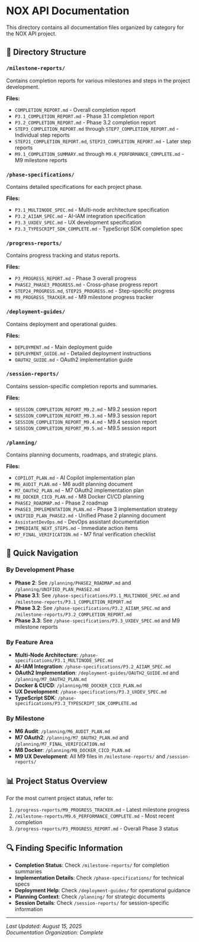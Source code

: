 # NOX API Documentation

This directory contains all documentation files organized by category for the NOX API project.

## 📁 Directory Structure

### `/milestone-reports/`
Contains completion reports for various milestones and steps in the project development.

**Files:**
- `COMPLETION_REPORT.md` - Overall completion report
- `P3.1_COMPLETION_REPORT.md` - Phase 3.1 completion report  
- `P3.2_COMPLETION_REPORT.md` - Phase 3.2 completion report
- `STEP3_COMPLETION_REPORT.md` through `STEP7_COMPLETION_REPORT.md` - Individual step reports
- `STEP21_COMPLETION_REPORT.md`, `STEP23_COMPLETION_REPORT.md` - Later step reports
- `M9.1_COMPLETION_SUMMARY.md` through `M9.6_PERFORMANCE_COMPLETE.md` - M9 milestone reports

### `/phase-specifications/`
Contains detailed specifications for each project phase.

**Files:**
- `P3.1_MULTINODE_SPEC.md` - Multi-node architecture specification
- `P3.2_AIIAM_SPEC.md` - AI-IAM integration specification
- `P3.3_UXDEV_SPEC.md` - UX development specification
- `P3.3_TYPESCRIPT_SDK_COMPLETE.md` - TypeScript SDK completion spec

### `/progress-reports/`
Contains progress tracking and status reports.

**Files:**
- `P3_PROGRESS_REPORT.md` - Phase 3 overall progress
- `PHASE2_PHASE3_PROGRESS.md` - Cross-phase progress report
- `STEP24_PROGRESS.md`, `STEP25_PROGRESS.md` - Step-specific progress
- `M9_PROGRESS_TRACKER.md` - M9 milestone progress tracker

### `/deployment-guides/`
Contains deployment and operational guides.

**Files:**
- `DEPLOYMENT.md` - Main deployment guide
- `DEPLOYMENT_GUIDE.md` - Detailed deployment instructions
- `OAUTH2_GUIDE.md` - OAuth2 implementation guide

### `/session-reports/`
Contains session-specific completion reports and summaries.

**Files:**
- `SESSION_COMPLETION_REPORT_M9.2.md` - M9.2 session report
- `SESSION_COMPLETION_REPORT_M9.3.md` - M9.3 session report
- `SESSION_COMPLETION_REPORT_M9.4.md` - M9.4 session report
- `SESSION_COMPLETION_REPORT_M9.5.md` - M9.5 session report

### `/planning/`
Contains planning documents, roadmaps, and strategic plans.

**Files:**
- `COPILOT_PLAN.md` - AI Copilot implementation plan
- `M6_AUDIT_PLAN.md` - M6 audit planning document
- `M7_OAUTH2_PLAN.md` - M7 OAuth2 implementation plan
- `M8_DOCKER_CICD_PLAN.md` - M8 Docker CI/CD planning
- `PHASE2_ROADMAP.md` - Phase 2 roadmap
- `PHASE3_IMPLEMENTATION_PLAN.md` - Phase 3 implementation strategy
- `UNIFIED_PLAN_PHASE2.md` - Unified Phase 2 planning document
- `AssistantDevOps.md` - DevOps assistant documentation
- `IMMEDIATE_NEXT_STEPS.md` - Immediate action items
- `M7_FINAL_VERIFICATION.md` - M7 final verification checklist

## 🎯 Quick Navigation

### By Development Phase
- **Phase 2**: See `/planning/PHASE2_ROADMAP.md` and `/planning/UNIFIED_PLAN_PHASE2.md`
- **Phase 3.1**: See `/phase-specifications/P3.1_MULTINODE_SPEC.md` and `/milestone-reports/P3.1_COMPLETION_REPORT.md`
- **Phase 3.2**: See `/phase-specifications/P3.2_AIIAM_SPEC.md` and `/milestone-reports/P3.2_COMPLETION_REPORT.md`
- **Phase 3.3**: See `/phase-specifications/P3.3_UXDEV_SPEC.md` and M9 milestone reports

### By Feature Area
- **Multi-Node Architecture**: `/phase-specifications/P3.1_MULTINODE_SPEC.md`
- **AI-IAM Integration**: `/phase-specifications/P3.2_AIIAM_SPEC.md`
- **OAuth2 Implementation**: `/deployment-guides/OAUTH2_GUIDE.md` and `/planning/M7_OAUTH2_PLAN.md`
- **Docker & CI/CD**: `/planning/M8_DOCKER_CICD_PLAN.md`
- **UX Development**: `/phase-specifications/P3.3_UXDEV_SPEC.md`
- **TypeScript SDK**: `/phase-specifications/P3.3_TYPESCRIPT_SDK_COMPLETE.md`

### By Milestone
- **M6 Audit**: `/planning/M6_AUDIT_PLAN.md`
- **M7 OAuth2**: `/planning/M7_OAUTH2_PLAN.md` and `/planning/M7_FINAL_VERIFICATION.md`
- **M8 Docker**: `/planning/M8_DOCKER_CICD_PLAN.md`
- **M9 UX Development**: All M9 files in `/milestone-reports/` and `/session-reports/`

## 📊 Project Status Overview

For the most current project status, refer to:
1. `/progress-reports/M9_PROGRESS_TRACKER.md` - Latest milestone progress
2. `/milestone-reports/M9.6_PERFORMANCE_COMPLETE.md` - Most recent completion
3. `/progress-reports/P3_PROGRESS_REPORT.md` - Overall Phase 3 status

## 🔍 Finding Specific Information

- **Completion Status**: Check `/milestone-reports/` for completion summaries
- **Implementation Details**: Check `/phase-specifications/` for technical specs
- **Deployment Help**: Check `/deployment-guides/` for operational guidance
- **Planning Context**: Check `/planning/` for strategic documents
- **Session Details**: Check `/session-reports/` for session-specific information

---

*Last Updated: August 15, 2025*  
*Documentation Organization: Complete*
